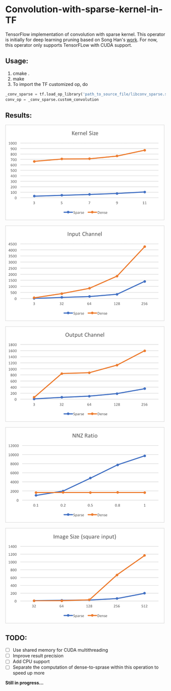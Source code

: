 # Convolution-with-sparse-kernel-in-TF

TensorFlow implementation of convolution with sparse kernel. This operator is initially for deep learning pruning based on Song Han's [work](https://arxiv.org/pdf/1506.02626.pdf). For now, this operator only supports TensorFLow with CUDA support.

## Usage: 
1. cmake .
2. make 
3. To import the TF customized op, do
```python
_conv_sparse = tf.load_op_library('path_to_source_file/libconv_sparse.so')
conv_op = _conv_sparse.custom_convolution
```

## Results:
![ ](./images/kernel.png)

![ ](./images/ch_in.png)

![ ](./images/ch_out.png)

![ ](./images/nnz.png)

![ ](./images/image.png)


## TODO:
 - [ ] Use shared memory for CUDA multithreading
 - [ ] Improve result precision
 - [ ] Add CPU support
 - [ ] Separate the computation of dense-to-sprase within this operation to speed up more

**Still in progress...**
